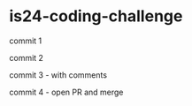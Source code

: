 # is24-coding-challenge

commit 1

commit 2

commit 3 - with comments

commit 4 - open PR and merge

